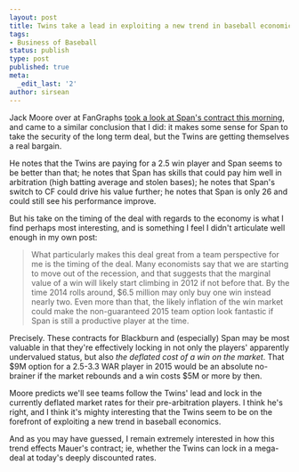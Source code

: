 ```yaml
---
layout: post
title: Twins take a lead in exploiting a new trend in baseball economics
tags:
- Business of Baseball
status: publish
type: post
published: true
meta:
  _edit_last: '2'
author: sirsean
---
```

Jack Moore over at FanGraphs [took a look at Span's contract this morning](http://www.fangraphs.com/blogs/index.php/twins-lock-up-spans-arbitration-years/), and came to a similar conclusion that I did: it makes some sense for Span to take the security of the long term deal, but the Twins are getting themselves a real bargain.

He notes that the Twins are paying for a 2.5 win player and Span seems to be better than that; he notes that Span has skills that could pay him well in arbitration (high batting average and stolen bases); he notes that Span's switch to CF could drive his value further; he notes that Span is only 26 and could still see his performance improve.

But his take on the timing of the deal with regards to the economy is what I find perhaps most interesting, and is something I feel I didn't articulate well enough in my own post:

> What particularly makes this deal great from a team perspective for me is the timing of the deal. Many economists say that we are starting to move out of the recession, and that suggests that the marginal value of a win will likely start climbing in 2012 if not before that. By the time 2014 rolls around, $6.5 million may only buy one win instead nearly two. Even more than that, the likely inflation of the win market could make the non-guaranteed 2015 team option look fantastic if Span is still a productive player at the time.

Precisely. These contracts for Blackburn and (especially) Span may be most valuable in that they're effectively locking in not only the players' apparently undervalued status, but also _the deflated cost of a win on the market_. That $9M option for a 2.5-3.3 WAR player in 2015 would be an absolute no-brainer if the market rebounds and a win costs $5M or more by then.

Moore predicts we'll see teams follow the Twins' lead and lock in the currently deflated market rates for their pre-arbitration players. I think he's right, and I think it's mighty interesting that the Twins seem to be on the forefront of exploiting a new trend in baseball economics.

And as you may have guessed, I remain extremely interested in how this trend effects Mauer's contract; ie, whether the Twins can lock in a mega-deal at today's deeply discounted rates.
